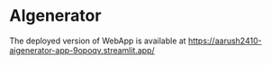 # AIgenerator
The deployed version of WebApp is available at https://aarush2410-aigenerator-app-9opoqv.streamlit.app/
